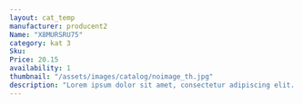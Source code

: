 ```yaml
---
layout: cat_temp
manufacturer: producent2
Name: "X8MURSRU75"
category: kat 3
Sku:
Price: 20.15
availability: 1
thumbnail: "/assets/images/catalog/noimage_th.jpg"
description: "Lorem ipsum dolor sit amet, consectetur adipiscing elit. Suspendisse vitae nisl pulvinar, eleifend augue in, ultricies purus. Sed rutrum mi a magna ornare feugiat sit amet quis tortor. "
---
```

